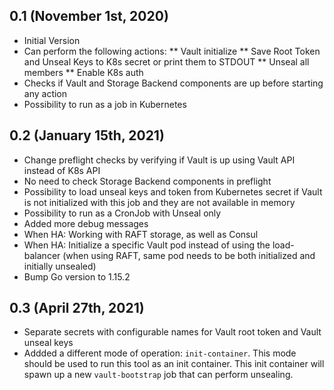 ## 0.1 (November 1st, 2020)
* Initial Version
* Can perform the following actions: 
** Vault initialize
** Save Root Token and Unseal Keys to K8s secret or print them to STDOUT
** Unseal all members
** Enable K8s auth
* Checks if Vault and Storage Backend components are up before starting any action
* Possibility to run as a job in Kubernetes

## 0.2 (January 15th, 2021)
* Change preflight checks by verifying if Vault is up using Vault API instead of K8s API
* No need to check Storage Backend components in preflight
* Possibility to load unseal keys and token from Kubernetes secret if Vault is not initialized with this job and they are not available in memory
* Possibility to run as a CronJob with Unseal only
* Added more debug messages
* When HA: Working with RAFT storage, as well as Consul
* When HA: Initialize a specific Vault pod instead of using the load-balancer (when using RAFT, same pod needs to be both initialized and initially unsealed)
* Bump Go version to 1.15.2

## 0.3 (April 27th, 2021)
* Separate secrets with configurable names for Vault root token and Vault unseal keys
* Addded a different mode of operation: `init-container`. This mode should be used to run this tool as an init container. This init container will spawn up a new `vault-bootstrap` job that can perform unsealing.